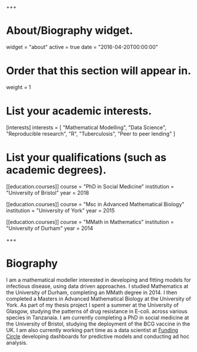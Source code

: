 +++
# About/Biography widget.
widget = "about"
active = true
date = "2016-04-20T00:00:00"

# Order that this section will appear in.
weight = 1

# List your academic interests.
[interests]
  interests = [
    "Mathematical Modelling",
    "Data Science",
    "Reproducible research",
    "R",
    "Tuberculosis",
    "Peer to peer lending"
  ]
  
# List your qualifications (such as academic degrees).
[[education.courses]]
  course = "PhD in Social Medicine"
  institution = "University of Bristol"
  year = 2018

[[education.courses]]
  course = "Msc in Advanced Mathematical Biology"
  institution = "University of York"
  year = 2015

[[education.courses]]
  course = "MMath in Mathematics"
  institution = "University of Durham"
  year = 2014
 
+++

# Biography

I am a mathematical modeller interested in developing and fitting models for infectious disease, using data driven approaches. I studied Mathematics at the University of Durham, completing an MMath degree in 2014. I then completed a Masters in Advanced Mathematical Biology at the University of York. As part of my thesis project I spent a summer at the University of Glasgow, studying the patterns of drug resistance in E-coli. across various species in Tanzanaia. I am currently completing a PhD in social medicine at the University of Bristol, studying the deployment of the BCG vaccine in the UK. I am also currently working part time as a data scientist at [Funding Circle](https://www.fundingcircle.com/uk/) developing dashboards for predictive models and conducting ad hoc analysis.
